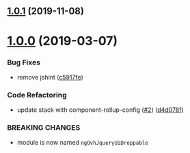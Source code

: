 ## [1.0.1](https://github.com/ovh-ux/ng-ovh-jquery-ui-droppable/compare/v1.0.0...v1.0.1) (2019-11-08)



# [1.0.0](https://github.com/ovh-ux/ng-ovh-jquery-ui-droppable/compare/0.1.1...1.0.0) (2019-03-07)


### Bug Fixes

* remove jshint ([c5917fe](https://github.com/ovh-ux/ng-ovh-jquery-ui-droppable/commit/c5917fe))


### Code Refactoring

* update stack with component-rollup-config ([#2](https://github.com/ovh-ux/ng-ovh-jquery-ui-droppable/issues/2)) ([d4d078f](https://github.com/ovh-ux/ng-ovh-jquery-ui-droppable/commit/d4d078f))


### BREAKING CHANGES

* module is now named `ngOvhJqueryUiDroppable`



